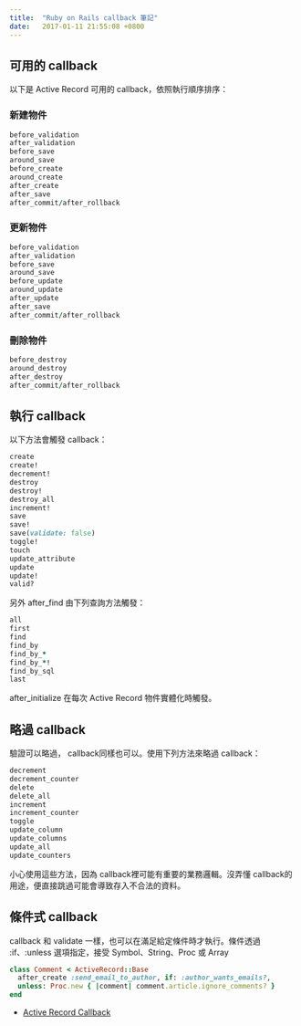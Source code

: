```yaml
---
title:  "Ruby on Rails callback 筆記"
date:   2017-01-11 21:55:08 +0800
---
```


## 可用的 callback

以下是 Active Record 可用的 callback，依照執行順序排序：

### 新建物件

```ruby
before_validation
after_validation
before_save
around_save
before_create
around_create
after_create
after_save
after_commit/after_rollback
```

### 更新物件

```ruby
before_validation
after_validation
before_save
around_save
before_update
around_update
after_update
after_save
after_commit/after_rollback
```

<!--excerpt-->

### 刪除物件

```ruby
before_destroy
around_destroy
after_destroy
after_commit/after_rollback
```

## 執行 callback

以下方法會觸發 callback：

```ruby
create
create!
decrement!
destroy
destroy!
destroy_all
increment!
save
save!
save(validate: false)
toggle!
touch
update_attribute
update
update!
valid?
```

另外 after_find 由下列查詢方法觸發：

```ruby
all
first
find
find_by
find_by_*
find_by_*!
find_by_sql
last
```

after_initialize 在每次 Active Record 物件實體化時觸發。

## 略過 callback

驗證可以略過， callback同樣也可以。使用下列方法來略過 callback：

```ruby
decrement
decrement_counter
delete
delete_all
increment
increment_counter
toggle
update_column
update_columns
update_all
update_counters
```

小心使用這些方法，因為 callback裡可能有重要的業務邏輯。沒弄懂 callback的用途，便直接跳過可能會導致存入不合法的資料。

## 條件式 callback

callback 和 validate 一樣，也可以在滿足給定條件時才執行。條件透過 :if、:unless 選項指定，接受 Symbol、String、Proc 或 Array

```ruby
class Comment < ActiveRecord::Base
  after_create :send_email_to_author, if: :author_wants_emails?,
  unless: Proc.new { |comment| comment.article.ignore_comments? }
end
```

- [Active Record Callback](https://rails.ruby.tw/active_record_callbacks.html)
